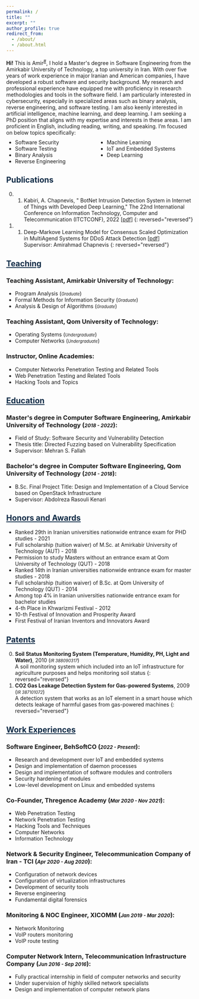 ```yaml
---
permalink: /
title: ""
excerpt: ""
author_profile: true
redirect_from: 
  - /about/
  - /about.html
---
```


<style>
.farsi{ font-family:PERSWEB; font-weight: bold; font-size:11pt;}
.header-color {color:#0f2b46;}
.twocol{ columns: 2}
</style>

**Hi!** This is Amir<sup><a href="#fullname" onclick="toggle_visibility('fullname');">#</a></sup>, 
I hold a Master's degree in Software Engineering from the Amirkabir University of Technology, a top university in Iran. 
With over five years of work experience in major Iranian and American companies, I have developed a robust software and 
security background. My research and professional experience have equipped me with proficiency in research methodologies 
and tools in the software field. I am particularly interested in cybersecurity, especially in specialized areas such as 
binary analysis, reverse engineering, and software testing. I am also keenly interested in artificial intelligence, 
machine learning, and deep learning. I am seeking a PhD position that aligns with my expertise and interests in these 
areas. I am proficient in English, including reading, writing, and speaking. I’m focused on below topics specifically:
<ul class='twocol' style="margin-top: -1%;" markdown='1'>
    <li> Software Security</li>
    <li> Software Testing</li>
    <li> Binary Analysis</li>
    <li> Reverse Engineering</li>
    <li> Machine Learning</li>
    <li> IoT and Embedded Systems</li>
    <li> Deep Learning</li>
    </ul>

<p id="fullname" style="display: none;"><sup>#
my full name is <i>Amirabas Kabiri Zamani</i> (in Persian: <span class='farsi'>امیرعباس کبیری زمانی</span>), and here is my voice pronouncing my name:  
<span><audio id="player" src="files/my-name.ogg"></audio>
<img src="/images/speaker.png" style="width:20px; cursor:pointer;" onclick="document.getElementById('player').play()"></span></sup></p>

<script>
function toggle_visibility(id) {
       var e = document.getElementById(id);
       if(e.style.display == 'block')
          e.style.display = 'none';
       else
          e.style.display = 'block';
    }
</script>

<a id="publications" class='header-color'>Publications</a>
----
0. 1.	Kabiri, A. Chapnevis, " BotNet Intrusion Detection System in Internet of Things with Developed Deep Learning," The 22nd International Conference on Information Technology, Computer and Telecommunication (ITCTCONF), 2022 [[pdf](papers/botnet.pdf)]
{: reversed="reversed"}

1. 1.	Deep-Markove Learning Model for Consensus Scaled Optimization in MultiAgend Systems for DDoS Attack Detection [[pdf](papers/Deep.pdf)] 
<br>Supervisor: Amirahmad Chapnevis
{: reversed="reversed"}


<a href="/teaching"  class='header-color'>Teaching</a>
----
### Teaching Assistant, Amirkabir University of Technology:
<ul markdown='1'>
<li>Program Analysis (<i style='font-size: 0.8em;'>Graduate</i>)</li>
<li>Formal Methods for Information Security (<i style='font-size: 0.8em;'>Graduate</i>)</li>
<li>Analysis & Design of Algorithms	(<i style='font-size: 0.8em;'>Graduate</i>)</li>
</ul>

### Teaching Assistant, Qom University of Technology:
<ul markdown='1'>
<li>Operating Systems (<i style='font-size: 0.8em;'>Undergraduate</i>)</li>
<li>Computer Networks (<i style='font-size: 0.8em;'>Undergraduate</i>)</li>
</ul>

### Instructor, Online Academies:
<ul markdown='1'>
<li> Computer Networks Penetration Testing and Related Tools </li>
<li> Web Penetration Testing and Related Tools </li>
<li> Hacking Tools and Topics </li>
</ul>

<a href="/education" class='header-color'>Education</a>
----
### Master's degree in Computer Software Engineering, Amirkabir University of Technology (<i style='font-size: 0.8em;'>2018 - 2022</i>):
<ul markdown='1'>
<li>Field of Study: Software Security and Vulnerability Detection</li>
<li>Thesis title: Directed Fuzzing based on Vulnerability Specification</li>
<li>Supervisor: Mehran S. Fallah</li>
</ul>

### Bachelor's degree in Computer Software Engineering, Qom University of Technology (<i style='font-size: 0.8em;'>2014 - 2018</i>):
<ul markdown='1'>
  <li>B.Sc. Final Project Title: Design and Implementation of a Cloud Service based on OpenStack Infrastructure</li>
  <li>Supervisor: Abdolreza Rasouli Kenari</li>
  </ul>


<a href="/honors" class='header-color'>Honors and Awards</a>
----
- Ranked 29th in Iranian universities nationwide entrance exam for PHD studies - 2021
- Full scholarship (tuition waiver) of M.Sc. at Amirkabir University of Technology (AUT) - 2018
- Permission to study Masters without an entrance exam at Qom University of Technology (QUT) - 2018
- Ranked 14th in Iranian universities nationwide entrance exam for master studies - 2018
- Full scholarship (tuition waiver) of B.Sc. at Qom University of Technology (QUT) - 2014
- Among top 4% in Iranian universities nationwide entrance exam for bachelor studies
- 4-th Place in Khwarizmi Festival - 2012
- 10-th Festival of Innovation and Prosperity Award
- First Festival of Iranian Inventors and Innovators Award


<a href="/patents" class='header-color'>Patents</a>
----
0. **Soil Status Monitoring System (Temperature, Humidity, PH, Light and Water)**, 2010 (<i style='font-size: 0.8em;'>IR 388090317</i>)
<br>A soil monitoring system which included into an IoT infrastructure for agriculture purposes and helps monitoring soil status
{: reversed="reversed"}
1. **CO2 Gas Leakage Detection System for Gas-powered Systems**, 2009 (<i style='font-size: 0.8em;'>IR 387101072</i>)
<br>A detection system that works as an IoT element in a smart house which detects leakage of harmful gases from gas-powered machines
{: reversed="reversed"}


<a href="/experiences" class='header-color'>Work Experiences</a>
----
### Software Engineer, BehSoftCO (<i style='font-size: 0.8em;'>2022 - Present</i>):
<ul markdown='1'>
<li>Research and development over IoT and embedded systems</li>
<li>Design and implementation of daemon processes</li>
<li>Design and implementation of software modules and controllers</li>
<li>Security hardening of modules</li>
<li>Low-level development on Linux and embedded systems</li>
</ul>

### Co-Founder, Thregence Academy (<i style='font-size: 0.8em;'>Mar 2020 - Nov 2021</i>):
<ul markdown='1'>
<li>Web Penetration Testing</li>
<li>Network Penetration Testing</li>
<li>Hacking Tools and Techniques</li>
<li>Computer Networks</li>
<li>Information Technology</li>
</ul>

### Network & Security Engineer, Telecommunication Company of Iran - TCI (<i style='font-size: 0.8em;'>Apr 2020 - Aug 2020</i>):
<ul markdown='1'>
<li>Configuration of network devices</li>
<li>Configuration of virtualization infrastructures</li>
<li>Development of security tools</li>
<li>Reverse engineering</li>
<li>Fundamental digital forensics</li>
</ul>

### Monitoring & NOC Engineer, XICOMM (<i style='font-size: 0.8em;'>Jan 2019 - Mar 2020</i>):
<ul markdown='1'>
<li>Network Monitoring</li>
<li>VoIP routers monitoring</li>
<li>VoIP route testing</li>
</ul>

### Computer Network Intern, Telecommunication Infrastructure Company (<i style='font-size: 0.8em;'>Jun 2016 - Sep 2016</i>):
<ul markdown='1'>
<li>Fully practical internship in field of computer networks and security</li>
<li>Under supervision of highly skilled network specialists</li>
<li>Design and implementation of computer network plans</li>
</ul>
